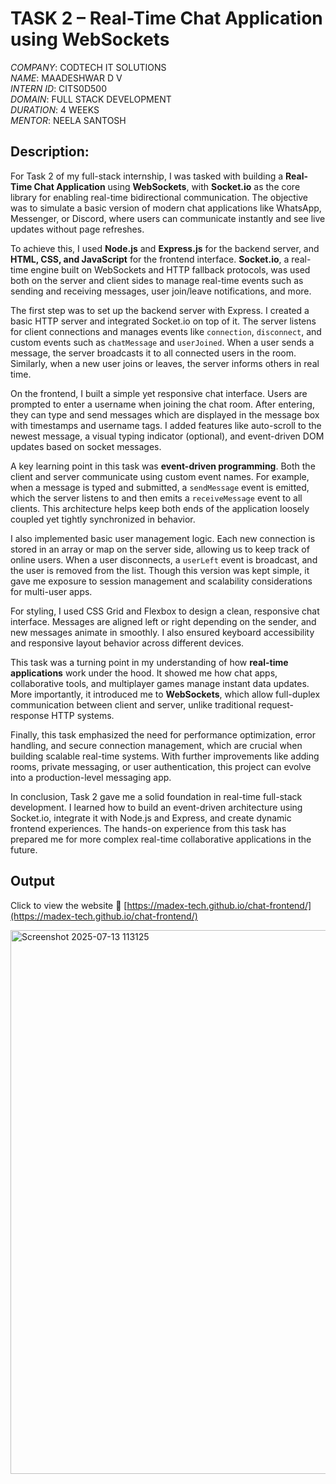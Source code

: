 # TASK 2 – Real-Time Chat Application using WebSockets

*COMPANY*: CODTECH IT SOLUTIONS  
*NAME*: MAADESHWAR D V  
*INTERN ID*: CITS0D500  
*DOMAIN*: FULL STACK DEVELOPMENT  
*DURATION*: 4 WEEKS  
*MENTOR*: NEELA SANTOSH  

## Description:

For Task 2 of my full-stack internship, I was tasked with building a **Real-Time Chat Application** using **WebSockets**, with **Socket.io** as the core library for enabling real-time bidirectional communication. The objective was to simulate a basic version of modern chat applications like WhatsApp, Messenger, or Discord, where users can communicate instantly and see live updates without page refreshes.

To achieve this, I used **Node.js** and **Express.js** for the backend server, and **HTML, CSS, and JavaScript** for the frontend interface. **Socket.io**, a real-time engine built on WebSockets and HTTP fallback protocols, was used both on the server and client sides to manage real-time events such as sending and receiving messages, user join/leave notifications, and more.

The first step was to set up the backend server with Express. I created a basic HTTP server and integrated Socket.io on top of it. The server listens for client connections and manages events like `connection`, `disconnect`, and custom events such as `chatMessage` and `userJoined`. When a user sends a message, the server broadcasts it to all connected users in the room. Similarly, when a new user joins or leaves, the server informs others in real time.

On the frontend, I built a simple yet responsive chat interface. Users are prompted to enter a username when joining the chat room. After entering, they can type and send messages which are displayed in the message box with timestamps and username tags. I added features like auto-scroll to the newest message, a visual typing indicator (optional), and event-driven DOM updates based on socket messages.

A key learning point in this task was **event-driven programming**. Both the client and server communicate using custom event names. For example, when a message is typed and submitted, a `sendMessage` event is emitted, which the server listens to and then emits a `receiveMessage` event to all clients. This architecture helps keep both ends of the application loosely coupled yet tightly synchronized in behavior.

I also implemented basic user management logic. Each new connection is stored in an array or map on the server side, allowing us to keep track of online users. When a user disconnects, a `userLeft` event is broadcast, and the user is removed from the list. Though this version was kept simple, it gave me exposure to session management and scalability considerations for multi-user apps.

For styling, I used CSS Grid and Flexbox to design a clean, responsive chat interface. Messages are aligned left or right depending on the sender, and new messages animate in smoothly. I also ensured keyboard accessibility and responsive layout behavior across different devices.

This task was a turning point in my understanding of how **real-time applications** work under the hood. It showed me how chat apps, collaborative tools, and multiplayer games manage instant data updates. More importantly, it introduced me to **WebSockets**, which allow full-duplex communication between client and server, unlike traditional request-response HTTP systems.

Finally, this task emphasized the need for performance optimization, error handling, and secure connection management, which are crucial when building scalable real-time systems. With further improvements like adding rooms, private messaging, or user authentication, this project can evolve into a production-level messaging app.

In conclusion, Task 2 gave me a solid foundation in real-time full-stack development. I learned how to build an event-driven architecture using Socket.io, integrate it with Node.js and Express, and create dynamic frontend experiences. The hands-on experience from this task has prepared me for more complex real-time collaborative applications in the future.

## Output 
Click to view the website
🔗 [https://madex-tech.github.io/chat-frontend/](https://madex-tech.github.io/chat-frontend/)

<img width="1919" height="870" alt="Screenshot 2025-07-13 113125" src="https://github.com/user-attachments/assets/457d455d-abb4-4796-8558-21991f08ffaf" />


